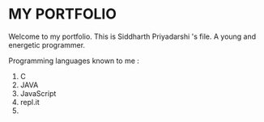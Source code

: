 # MY PORTFOLIO

Welcome to my portfolio.
This is Siddharth Priyadarshi 's file. A young and energetic programmer.

Programming languages known to me :

1. C
2. JAVA
3. JavaScript
4. repl.it
5. 